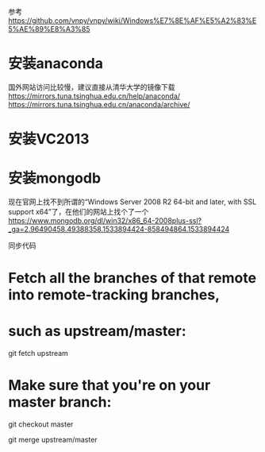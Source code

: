 参考 https://github.com/vnpy/vnpy/wiki/Windows%E7%8E%AF%E5%A2%83%E5%AE%89%E8%A3%85


# 安装anaconda
国外网站访问比较慢，建议直接从清华大学的镜像下载
https://mirrors.tuna.tsinghua.edu.cn/help/anaconda/
https://mirrors.tuna.tsinghua.edu.cn/anaconda/archive/

# 安装VC2013

# 安装mongodb
现在官网上找不到所谓的“Windows Server 2008 R2 64-bit and later, with SSL support x64”了，在他们的网站上找个了一个 
https://www.mongodb.org/dl/win32/x86_64-2008plus-ssl?_ga=2.96490458.49388358.1533894424-858494864.1533894424



同步代码
# Fetch all the branches of that remote into remote-tracking branches,
# such as upstream/master:

git fetch upstream

# Make sure that you're on your master branch:

git checkout master

git merge upstream/master
